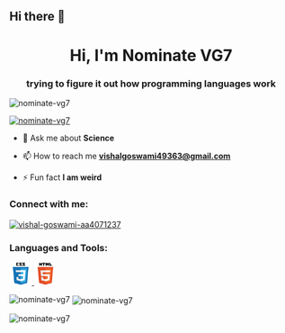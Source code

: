 ## Hi there 👋

<h1 align="center">Hi, I'm Nominate VG7</h1>
<h3 align="center">trying to figure it out how programming languages work</h3>

<p align="left"> <img src="https://komarev.com/ghpvc/?username=nominate-vg7&label=Profile%20views&color=0e75b6&style=flat" alt="nominate-vg7" /> </p>

<p align="left"> <a href="https://github.com/ryo-ma/github-profile-trophy"><img src="https://github-profile-trophy.vercel.app/?username=nominate-vg7" alt="nominate-vg7" /></a> </p>

- 💬 Ask me about **Science**

- 📫 How to reach me **vishalgoswami49363@gmail.com**

- ⚡ Fun fact **I am weird**

<h3 align="left">Connect with me:</h3>
<p align="left">
<a href="https://linkedin.com/in/vishal-goswami-aa4071237" target="blank"><img align="center" src="https://raw.githubusercontent.com/rahuldkjain/github-profile-readme-generator/master/src/images/icons/Social/linked-in-alt.svg" alt="vishal-goswami-aa4071237" height="30" width="40" /></a>
</p>

<h3 align="left">Languages and Tools:</h3>
<p align="left"> <a href="https://www.w3schools.com/css/" target="_blank" rel="noreferrer"> <img src="https://raw.githubusercontent.com/devicons/devicon/master/icons/css3/css3-original-wordmark.svg" alt="css3" width="40" height="40"/> </a> <a href="https://www.w3.org/html/" target="_blank" rel="noreferrer"> <img src="https://raw.githubusercontent.com/devicons/devicon/master/icons/html5/html5-original-wordmark.svg" alt="html5" width="40" height="40"/> </a> </p>

<p><img align="left" src="https://github-readme-stats.vercel.app/api/top-langs?username=nominate-vg7&show_icons=true&locale=en&layout=compact" alt="nominate-vg7" /></p>

<p>&nbsp;<img align="center" src="https://github-readme-stats.vercel.app/api?username=nominate-vg7&show_icons=true&locale=en" alt="nominate-vg7" /></p>

<p><img align="center" src="https://github-readme-streak-stats.herokuapp.com/?user=nominate-vg7&" alt="nominate-vg7" /></p>
